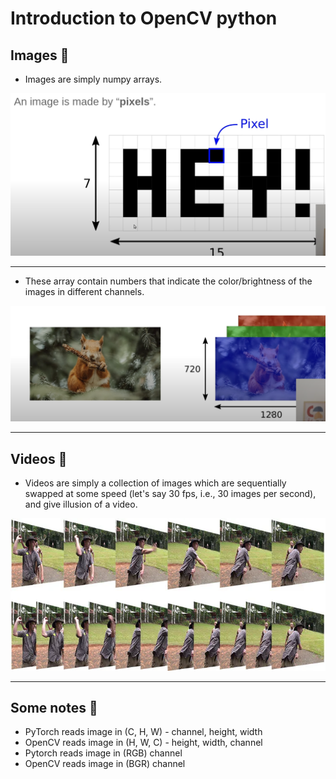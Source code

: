 # Introduction to OpenCV python

## Images 🎑

- Images are simply numpy arrays.

![img-1](../assets/01/img-1.png)

---

- These array contain numbers that indicate the color/brightness of the images in different channels.

![img-2](../assets/01/img-2.png)

---

## Videos 🎥

- Videos are simply a collection of images which are sequentially swapped at some speed (let's say 30 fps, i.e., 30 images per second), and give illusion of a video.

![frame rates](../assets/01/frame-rates.webp)

---

## Some notes 📝

- PyTorch reads image in (C, H, W) - channel, height, width
- OpenCV reads image in (H, W, C) - height, width, channel
- Pytorch reads image in (RGB) channel
- OpenCV reads image in (BGR) channel

